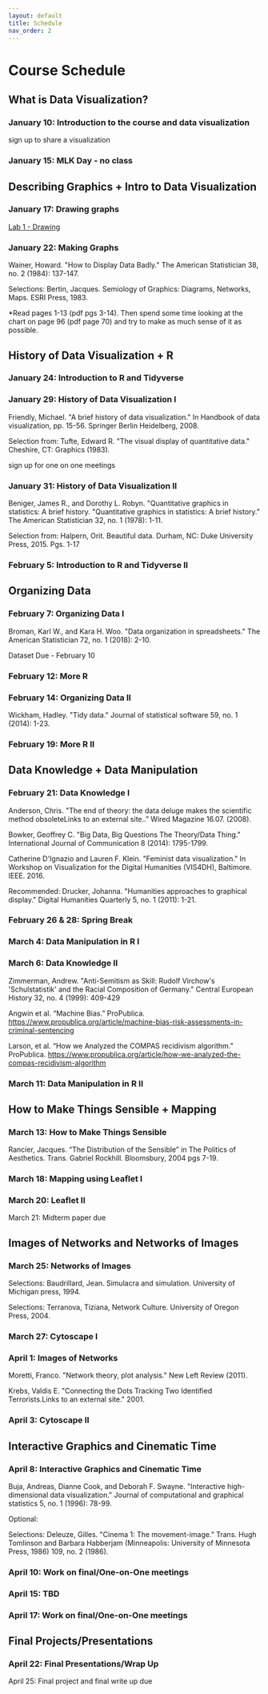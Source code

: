 ```yaml
---
layout: default
title: Schedule
nav_order: 2
---
```


# Course Schedule

## What is Data Visualization?

### January 10: Introduction to the course and data visualization

sign up to share a visualization

### January 15: MLK Day - no class

## Describing Graphics + Intro to Data Visualization

### January 17: Drawing graphs
[Lab 1 - Drawing](labs/labs/lab1.html)

### January 22: Making Graphs

Wainer, Howard. "How to Display Data Badly." The American Statistician 38, no. 2 (1984): 137-147.

Selections: Bertin, Jacques. Semiology of Graphics: Diagrams, Networks, Maps. ESRI Press, 1983.

*Read pages 1-13 (pdf pgs 3-14). Then spend some time looking at the chart on page 96 (pdf page 70) and try to make as much sense of it as possible.

## History of Data Visualization + R

### January 24: Introduction to R and Tidyverse

### January 29: History of Data Visualization I
Friendly, Michael. "A brief history of data visualization." In Handbook of data visualization, pp. 15-56. Springer Berlin Heidelberg, 2008.

Selection from: Tufte, Edward R. "The visual display of quantitative data." Cheshire, CT: Graphics (1983).

sign up for one on one meetings

### January 31: History of Data Visualization II
Beniger, James R., and Dorothy L. Robyn. "Quantitative graphics in statistics: A brief history. "Quantitative graphics in statistics: A brief history." The American Statistician 32, no. 1 (1978): 1-11.

Selection from: Halpern, Orit. Beautiful data.  Durham, NC: Duke University Press, 2015. Pgs. 1-17

### February 5: Introduction to R and Tidyverse II

## Organizing Data

### February 7: Organizing Data I
Broman, Karl W., and Kara H. Woo. "Data organization in spreadsheets." The American Statistician 72, no. 1 (2018): 2-10.

Dataset Due - February 10

### February 12:  More R

### February 14: Organizing Data II
Wickham, Hadley. "Tidy data." Journal of statistical software 59, no. 1 (2014): 1-23.

### February 19:  More R II

## Data Knowledge + Data Manipulation

### February 21: Data Knowledge I
Anderson, Chris. "The end of theory: the data deluge makes the scientific method obsoleteLinks to an external site..” Wired Magazine 16.07. (2008).

Bowker, Geoffrey C. "Big Data, Big Questions The Theory/Data Thing." International Journal of Communication 8 (2014): 1795-1799.

Catherine D'Ignazio and Lauren F. Klein. "Feminist data visualization." In Workshop on Visualization for the Digital Humanities (VIS4DH), Baltimore. IEEE. 2016.

Recommended: Drucker, Johanna. "Humanities approaches to graphical display." Digital Humanities Quarterly 5, no. 1 (2011): 1-21.

### February 26 & 28: Spring Break

### March 4: Data Manipulation in R I

### March 6: Data Knowledge II
Zimmerman, Andrew. "Anti-Semitism as Skill: Rudolf Virchow's 'Schulstatistik' and the Racial Composition of Germany." Central European History 32, no. 4 (1999): 409-429

Angwin et al. “Machine Bias.” ProPublica. https://www.propublica.org/article/machine-bias-risk-assessments-in-criminal-sentencing

Larson, et al. “How we Analyzed the COMPAS recidivism algorithm.” ProPublica. https://www.propublica.org/article/how-we-analyzed-the-compas-recidivism-algorithm

### March 11: Data Manipulation in R II

## How to Make Things Sensible + Mapping

### March 13: How to Make Things Sensible
Rancier, Jacques. “The Distribution of the Sensible” in The Politics of Aesthetics. Trans. Gabriel Rockhill. Bloomsbury, 2004 pgs 7-19.


### March 18: Mapping using Leaflet I


### March 20: Leaflet II

March 21: Midterm paper due


## Images of Networks and Networks of Images

### March 25: Networks of Images
Selections: Baudrillard, Jean. Simulacra and simulation. University of Michigan press, 1994.

Selections: Terranova, Tiziana, Network Culture. University of Oregon Press, 2004.

### March 27: Cytoscape I

### April 1: Images of Networks
Moretti, Franco. "Network theory, plot analysis." New Left Review (2011).

Krebs, Valdis E. "Connecting the Dots Tracking Two Identified Terrorists.Links to an external site." 2001.

### April 3: Cytoscape II

## Interactive Graphics and Cinematic Time

### April 8: Interactive Graphics and Cinematic Time
Buja, Andreas, Dianne Cook, and Deborah F. Swayne. "Interactive high-dimensional data visualization." Journal of computational and graphical statistics 5, no. 1 (1996): 78-99.

Optional:

Selections: Deleuze, Gilles. "Cinema 1: The movement-image.” Trans. Hugh Tomlinson and Barbara Habberjam (Minneapolis: University of Minnesota Press, 1986) 109, no. 2 (1986).

### April  10: Work on final/One-on-One meetings 

### April 15: TBD

### April 17: Work on final/One-on-One meetings

## Final Projects/Presentations

### April 22: Final Presentations/Wrap Up

April 25: Final project and final write up due
